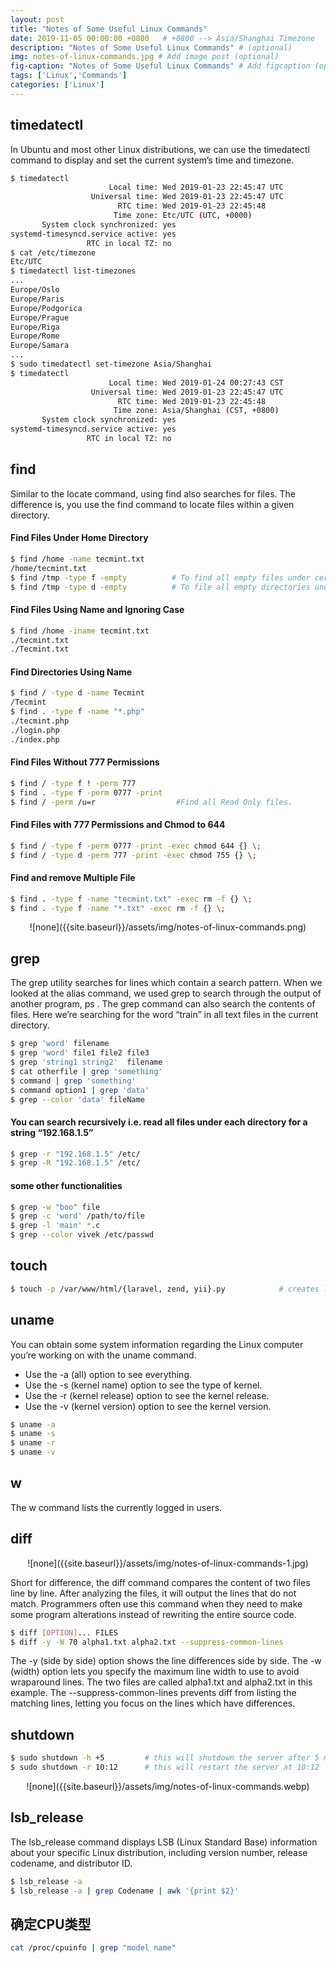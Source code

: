 ```yaml
---
layout: post
title: "Notes of Some Useful Linux Commands"
date: 2019-11-05 00:00:00 +0800   # +0800 --> Asia/Shanghai Timezone
description: "Notes of Some Useful Linux Commands" # (optional)
img: notes-of-linux-commands.jpg # Add image post (optional)
fig-caption: "Notes of Some Useful Linux Commands" # Add figcaption (optional)
tags: ['Linux','Commands']
categories: ['Linux']
---
```



## timedatectl

In Ubuntu and most other Linux distributions, we can use the timedatectl command to display and set the current system’s time and timezone.

```bash
$ timedatectl
                      Local time: Wed 2019-01-23 22:45:47 UTC
                  Universal time: Wed 2019-01-23 22:45:47 UTC
                        RTC time: Wed 2019-01-23 22:45:48
                       Time zone: Etc/UTC (UTC, +0000)
	   System clock synchronized: yes
systemd-timesyncd.service active: yes
                 RTC in local TZ: no
$ cat /etc/timezone
Etc/UTC
$ timedatectl list-timezones
...
Europe/Oslo
Europe/Paris
Europe/Podgorica
Europe/Prague
Europe/Riga
Europe/Rome
Europe/Samara
...
$ sudo timedatectl set-timezone Asia/Shanghai
$ timedatectl
                      Local time: Wed 2019-01-24 00:27:43 CST
                  Universal time: Wed 2019-01-23 22:45:47 UTC
                        RTC time: Wed 2019-01-23 22:45:48
                       Time zone: Asia/Shanghai (CST, +0800)
	   System clock synchronized: yes
systemd-timesyncd.service active: yes
                 RTC in local TZ: no
```

## find

Similar to the locate command, using find also searches for files. The difference is, you use the find command to locate files within a given directory.

#### Find Files Under Home Directory

```bash
$ find /home -name tecmint.txt
/home/tecmint.txt
$ find /tmp -type f -empty 			# To find all empty files under certain path.
$ find /tmp -type d -empty			# To file all empty directories under certain path.
```

#### Find Files Using Name and Ignoring Case

```bash
$ find /home -iname tecmint.txt
./tecmint.txt
./Tecmint.txt
```

#### Find Directories Using Name

```bash
$ find / -type d -name Tecmint
/Tecmint
$ find . -type f -name "*.php"
./tecmint.php
./login.php
./index.php
```

#### Find Files Without 777 Permissions

```bash
$ find / -type f ! -perm 777
$ find . -type f -perm 0777 -print
$ find / -perm /u=r                  #Find all Read Only files.
```

#### Find Files with 777 Permissions and Chmod to 644

```bash 
$ find / -type f -perm 0777 -print -exec chmod 644 {} \;
$ find / -type d -perm 777 -print -exec chmod 755 {} \;
```

#### Find and remove Multiple File

```bash
$ find . -type f -name "tecmint.txt" -exec rm -f {} \;
$ find . -type f -name "*.txt" -exec rm -f {} \;
```

<div align="center"><div markdown='1'>
![none]({{site.baseurl}}/assets/img/notes-of-linux-commands.png)
</div></div>

## grep

The grep utility searches for lines which contain a search pattern. When we looked at the alias command, we used grep to search through the output of another program, ps . The grep command can also search the contents of files. Here we’re searching for the word “train” in all text files in the current directory.

```bash
$ grep 'word' filename 				
$ grep 'word' file1 file2 file3
$ grep 'string1 string2'  filename
$ cat otherfile | grep 'something'
$ command | grep 'something'
$ command option1 | grep 'data'
$ grep --color 'data' fileName
```

#### You can search recursively i.e. read all files under each directory for a string “192.168.1.5”

```bash
$ grep -r "192.168.1.5" /etc/
$ grep -R "192.168.1.5" /etc/
```

#### some other functionalities

```bash
$ grep -w "boo" file
$ grep -c 'word' /path/to/file
$ grep -l 'main' *.c
$ grep --color vivek /etc/passwd
```

## touch

```bash
$ touch -p /var/www/html/{laravel, zend, yii}.py 			# creates laravel.py, zend.py, and yii.py
```

## uname

You can obtain some system information regarding the Linux computer you’re working on with the uname command.

* Use the -a (all) option to see everything.
* Use the -s (kernel name) option to see the type of kernel.
* Use the -r (kernel release) option to see the kernel release.
* Use the -v (kernel version) option to see the kernel version.

```bash
$ uname -a
$ uname -s
$ uname -r
$ uname -v
```

## w

The w command lists the currently logged in users.

## diff

<div align="center"><div markdown='1'>
![none]({{site.baseurl}}/assets/img/notes-of-linux-commands-1.jpg)
</div></div>

Short for difference, the diff command compares the content of two files line by line. After analyzing the files, it will output the lines that do not match. Programmers often use this command when they need to make some program alterations instead of rewriting the entire source code.

```bash
$ diff [OPTION]... FILES
$ diff -y -W 70 alpha1.txt alpha2.txt --suppress-common-lines
```

The -y (side by side) option shows the line differences side by side. The -w (width) option lets you specify the maximum line width to use to avoid wraparound lines. The two files are called alpha1.txt and alpha2.txt in this example. The --suppress-common-lines prevents diff from listing the matching lines, letting you focus on the lines which have differences.

## shutdown

```bash
$ sudo shutdown -h +5         # this will shutdown the server after 5 mins
$ sudo shutdown -r 10:12      # this will restart the server at 10:12
```

<div align="center"><div markdown='1'>
![none]({{site.baseurl}}/assets/img/notes-of-linux-commands.webp)
</div></div>

## lsb_release

The lsb_release command displays LSB (Linux Standard Base) information about your specific Linux distribution, including version number, release codename, and distributor ID.

```bash
$ lsb_release -a
$ lsb_release -a | grep Codename | awk '{print $2}'
```

## 确定CPU类型

```bash
cat /proc/cpuinfo | grep "model name" 
```